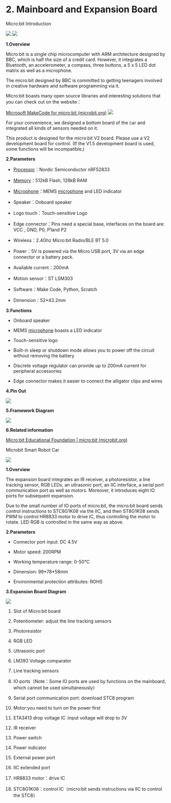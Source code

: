 # 2. Mainboard and Expansion Board

Micro:bit Introduction

![](media/38946e22fb649383e8173d1cad2be3e1.jpg)
![](media/c3014dc7abf3838d45f972552d3f7793.jpg)


**<span class="mark">1.Overview</span>**

Micro:bit is a single chip microcomputer with ARM architecture designed
by BBC, which is half the size of a credit card. However, it integrates
a Bluetooth, an accelerometer, a compass, three buttons, a 5 x 5 LED dot
matrix as well as a microphone.

The micro:bit designed by BBC is committed to getting teenagers involved
in creative hardware and software programming via it.

Micro:bit boasts many open source libraries and interesting solutions
that you can check out on the website：

[Microsoft MakeCode for micro:bit
(microbit.org)](https://makecode.microbit.org/)
![](media/5862a2f3174ff02f5220b87d97cba762.png)

For your convenience, we designed a bottom board of the car and
integrated all kinds of sensors needed on it.

This product is designed for the micro:bit V2 board. Please use a V2
development board for control. (If the V1.5 development board is used,
some functions will be incompatible.)

**<span class="mark">2.Parameters</span>**

- [Processor](javascript:;)：Nordic Semiconductor nRF52833

- [Memory](javascript:;)：512kB Flash, 128kB RAM

- [Microphone](javascript:;)：MEMS [microphone](javascript:;) and LED
  indicator

- Speaker：Onboard speaker

- Logo touch：Touch-sensitive Logo

- Edge connector：Pins need a special base, interfaces on the board are:
  VCC , GND, P0, P1and P2

- Wireless：2.4Ghz Micro:bit Radio/BLE BT 5.0

- Power：5V is powered via the Micro USB port, 3V via an edge connector
  or a battery pack.

- Available current：200mA

- Motion sensor：ST LSM303

- Software：Make Code, Python, Scratch

- Dimension：52\*43.2mm

**<span class="mark">3.Functions</span>**

- Onboard speaker

- MEMS [microphone](javascript:;) boasts a LED indicator

- Touch-sensitive logo

- Built-in sleep or shutdown mode allows you to power off the circuit
  without removing the battery

- Discrete voltage regulator can provide up to 200mA current for
  peripheral accessories

- Edge connector makes it easier to connect the alligator clips and
  wires

**<span class="mark">4.Pin Out</span>**

![](media/8ffc5de677f1f049393d15df5d043111.jpg)

**<span class="mark">5.Framework Diagram</span>**

![](media/54cf018573ae040ceff87e1df2e3f33a.png)

**<span class="mark">6.Related information</span>**

[<u>Micro:bit Educational Foundation \| micro:bit
(microbit.org)</u>](https://www.microbit.org/)

Microbit Smart Robot Car

![](media/4d64c5ddc4f2bc99d88a83700af2c6a1.png)

**<span class="mark">1.Overview</span>**

The expansion board integrates an IR receiver, a photoresistor, a line tracking sensor, RGB LEDs, an ultrasonic port, an IIC interface, a serial port communication port as well as motors. Moreover, it introduces eight IO ports for subsequent expansion.

Due to the small number of IO ports of micro:bit, the micro:bit board sends control instructions to STC8G1K08 via the IIC, and then ST8G1K08 sends PWM to control HR8833 motor to drive IC, thus controlling the motor to rotate. LED RGB is controlled in the same way as above.

**<span class="mark">2.Parameters</span>**

- Connector port input: DC 4.5V

- Motor speed: 200RPM

- Working temperature range: 0-50℃

- Dimension: 99\*78\*58mm

- Environmental protection attributes: ROHS

**<span class="mark">3.Expansion Board Diagram</span>**

![](media/9a1c93d548e55b2e857b69790ed9fb17.png)


1.  Slot of Micro:bit board

2.  Potentiometer: adjust the line tracking sensors

3.  Photoresistor

4.  RGB LED

5.  Ultrasonic port

6.  LM393 Voltage comparator

7.  Line tracking sensors

8.  IO ports（Note：Some IO ports are used by functions on the mainboard, which cannot be used simultaneously）

9.  Serial port communication port: download STC8 program

10. Motor:you need to turn on the power first

11. ETA3413 drop voltage IC :input voltage will drop to 3V

12. IR receiver

13. Power switch

14. Power indicator

15. External power port

16. IIC extended port

17. HR8833 motor：drive IC

18. STC8G1K08：control IC（micro:bit sends instructions via IIC to control the STC8）
